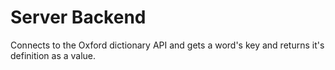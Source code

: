 # Server Backend
Connects to the Oxford dictionary API and gets a word's key and returns it's definition as a value.